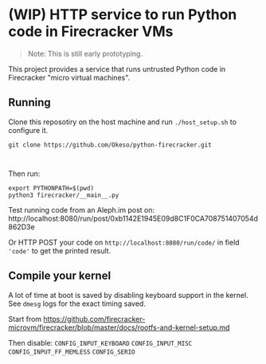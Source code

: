 # (WIP) HTTP service to run Python code in Firecracker VMs

> Note: This is still early prototyping.

This project provides a service that runs untrusted Python code in Firecracker
"micro virtual machines".

## Running

Clone this reposotiry on the host machine and run `./host_setup.sh` to configure it.

```shell
git clone https://github.com/Okeso/python-firecracker.git



```

Then run:
```shell
export PYTHONPATH=$(pwd)
python3 firecracker/__main__.py
```

Test running code from an Aleph.im post on:
http://localhost:8080/run/post/0xb1142E1945E09d8C1F0CA708751407054d862D3e

Or HTTP POST your code on `http://localhost:8080/run/code/` in field `'code'` to get
the printed result.

## Compile your kernel

A lot of time at boot is saved by disabling keyboard support in the kernel.
See `dmesg` logs for the exact timing saved.

Start from https://github.com/firecracker-microvm/firecracker/blob/master/docs/rootfs-and-kernel-setup.md

Then disable:
`CONFIG_INPUT_KEYBOARD`
`CONFIG_INPUT_MISC`
`CONFIG_INPUT_FF_MEMLESS`
`CONFIG_SERIO`
